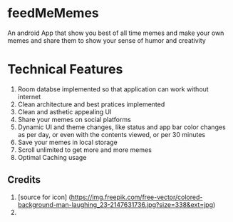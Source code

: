 # feedMeMemes
An android App that show you best of all time memes and make your own memes and share them to show your sense of humor and creativity

# Technical Features
1. Room databse implemented so that application can work without internet
2. Clean architecture and best pratices implemented
3. Clean and asthetic appealing UI
4. Share your memes on social platforms
5. Dynamic UI and theme changes, like status and app bar color changes as per day, or even with the contents viewed, or per 30 minutes
6. Save your memes in local storage
7. Scroll unlimited to get more and more memes
8. Optimal Caching usage 

## Credits
1. [source for icon] (https://img.freepik.com/free-vector/colored-background-man-laughing_23-2147631736.jpg?size=338&ext=jpg)
2. 
